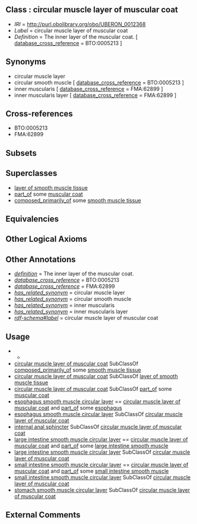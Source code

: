 
## Class : circular muscle layer of muscular coat

 * *IRI* = http://purl.obolibrary.org/obo/UBERON_0012368
 * *Label* = circular muscle layer of muscular coat
 * *Definition* = The inner layer of the muscular coat. [ [database_cross_reference](../../ef/oboInOwl#hasDbXref.md) = BTO:0005213 ]

## Synonyms

 * circular muscle layer
 * circular smooth muscle [ [database_cross_reference](../../ef/oboInOwl#hasDbXref.md) = BTO:0005213 ]
 * inner muscularis [ [database_cross_reference](../../ef/oboInOwl#hasDbXref.md) = FMA:62899 ]
 * inner muscularis layer [ [database_cross_reference](../../ef/oboInOwl#hasDbXref.md) = FMA:62899 ]

## Cross-references

 * BTO:0005213
 * FMA:62899

## Subsets


## Superclasses

 * [layer of smooth muscle tissue](../../UBERON/33/UBERON_0034933.md)
 * [part_of](../../BFO/50/BFO_0000050.md) some [muscular coat](../../UBERON/60/UBERON_0006660.md)
 * [composed_primarily_of](../../RO/73/RO_0002473.md) some [smooth muscle tissue](../../UBERON/35/UBERON_0001135.md)

## Equivalencies


## Other Logical Axioms


## Other Annotations

 * *[definition](../../IAO/15/IAO_0000115.md)* = The inner layer of the muscular coat.
 * *[database_cross_reference](../../ef/oboInOwl#hasDbXref.md)* = BTO:0005213
 * *[database_cross_reference](../../ef/oboInOwl#hasDbXref.md)* = FMA:62899
 * *[has_related_synonym](../../ym/oboInOwl#hasRelatedSynonym.md)* = circular muscle layer
 * *[has_related_synonym](../../ym/oboInOwl#hasRelatedSynonym.md)* = circular smooth muscle
 * *[has_related_synonym](../../ym/oboInOwl#hasRelatedSynonym.md)* = inner muscularis
 * *[has_related_synonym](../../ym/oboInOwl#hasRelatedSynonym.md)* = inner muscularis layer
 * *[rdf-schema#label](../../el/rdf-schema#label.md)* = circular muscle layer of muscular coat

## Usage

 * -
 * [circular muscle layer of muscular coat](../../UBERON/68/UBERON_0012368.md) SubClassOf [composed_primarily_of](../../RO/73/RO_0002473.md) some [smooth muscle tissue](../../UBERON/35/UBERON_0001135.md)
 * [circular muscle layer of muscular coat](../../UBERON/68/UBERON_0012368.md) SubClassOf [layer of smooth muscle tissue](../../UBERON/33/UBERON_0034933.md)
 * [circular muscle layer of muscular coat](../../UBERON/68/UBERON_0012368.md) SubClassOf [part_of](../../BFO/50/BFO_0000050.md) some [muscular coat](../../UBERON/60/UBERON_0006660.md)
 * [esophagus smooth muscle circular layer](../../UBERON/60/UBERON_0009960.md) == [circular muscle layer of muscular coat](../../UBERON/68/UBERON_0012368.md) and [part_of](../../BFO/50/BFO_0000050.md) some [esophagus](../../UBERON/43/UBERON_0001043.md)
 * [esophagus smooth muscle circular layer](../../UBERON/60/UBERON_0009960.md) SubClassOf [circular muscle layer of muscular coat](../../UBERON/68/UBERON_0012368.md)
 * [internal anal sphincter](../../UBERON/44/UBERON_0001244.md) SubClassOf [circular muscle layer of muscular coat](../../UBERON/68/UBERON_0012368.md)
 * [large intestine smooth muscle circular layer](../../UBERON/98/UBERON_0012398.md) == [circular muscle layer of muscular coat](../../UBERON/68/UBERON_0012368.md) and [part_of](../../BFO/50/BFO_0000050.md) some [large intestine smooth muscle](../../UBERON/20/UBERON_0004220.md)
 * [large intestine smooth muscle circular layer](../../UBERON/98/UBERON_0012398.md) SubClassOf [circular muscle layer of muscular coat](../../UBERON/68/UBERON_0012368.md)
 * [small intestine smooth muscle circular layer](../../UBERON/01/UBERON_0012401.md) == [circular muscle layer of muscular coat](../../UBERON/68/UBERON_0012368.md) and [part_of](../../BFO/50/BFO_0000050.md) some [small intestine smooth muscle](../../UBERON/39/UBERON_0004239.md)
 * [small intestine smooth muscle circular layer](../../UBERON/01/UBERON_0012401.md) SubClassOf [circular muscle layer of muscular coat](../../UBERON/68/UBERON_0012368.md)
 * [stomach smooth muscle circular layer](../../UBERON/57/UBERON_0008857.md) SubClassOf [circular muscle layer of muscular coat](../../UBERON/68/UBERON_0012368.md)

## External Comments

